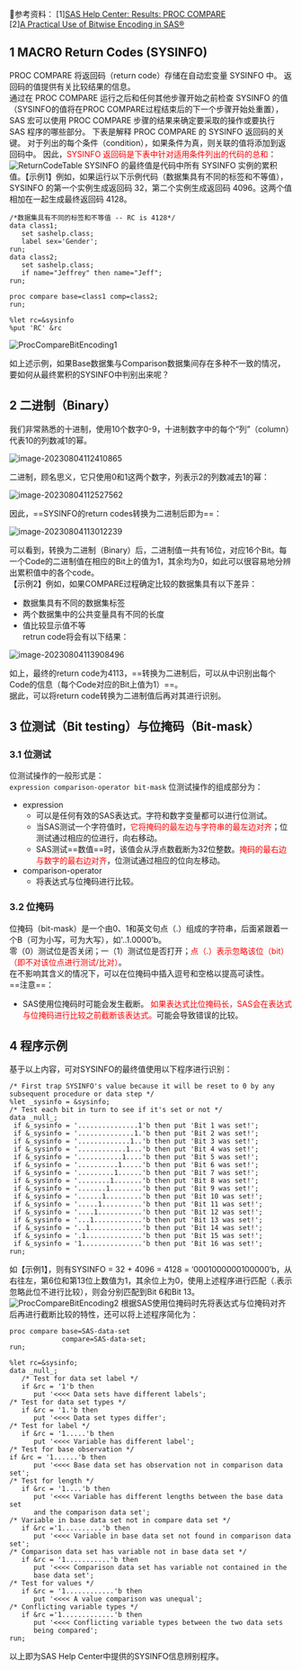 📗参考资料：
\[1\][SAS Help Center: Results: PROC COMPARE](https://documentation.sas.com/doc/en/pgmsascdc/9.4_3.5/proc/n1jbbrf1tztya8n1tju77t35dej9.htm)  
\[2\][A Practical Use of Bitwise Encoding in SAS® ](https://www.lexjansen.com/pharmasug-cn/2019/AD/Pharmasug-China-2019-AD61.pdf)  

## 1 MACRO Return Codes (SYSINFO)
PROC COMPARE 将返回码（return code）存储在自动宏变量 SYSINFO 中。 返回码的值提供有关比较结果的信息。  
通过在 PROC COMPARE 运行之后和任何其他步骤开始之前检查 SYSINFO 的值（SYSINFO的值将在PROC COMPARE过程结束后的下一个步骤开始处重置），SAS 宏可以使用 PROC COMPARE 步骤的结果来确定要采取的操作或要执行 SAS 程序的哪些部分。
下表是解释 PROC COMPARE 的 SYSINFO 返回码的关键。 对于列出的每个条件（condition），如果条件为真，则关联的值将添加到返回码中。 因此，<font color = #ff0000>SYSINFO 返回码是下表中针对适用条件列出的代码的总和</font>：  
![ReturnCodeTable](./assets/ReturnCodeTable.png)
SYSINFO 的最终值是代码中所有 SYSINFO 实例的累积值。【示例1】例如，如果运行以下示例代码（数据集具有不同的标签和不等值），SYSINFO 的第一个实例生成返回码 32，第二个实例生成返回码 4096。这两个值相加在一起生成最终返回码 4128。  
```SAS
/*数据集具有不同的标签和不等值 -- RC is 4128*/
data class1;
   set sashelp.class;
   label sex='Gender';
run;
data class2;
   set sashelp.class;
   if name="Jeffrey" then name="Jeff";
run;

proc compare base=class1 comp=class2;
run;

%let rc=&sysinfo
%put 'RC' &rc
```

![ProcCompareBitEncoding1](./assets/ProcCompareBitEncoding1.png)

如上述示例，如果Base数据集与Comparison数据集间存在多种不一致的情况，要如何从最终累积的SYSINFO中判别出来呢？

## 2 二进制（Binary）
我们非常熟悉的十进制，使用10个数字0-9，十进制数字中的每个“列”（column）代表10的列数减1的幂。

![image-20230804112410865](./assets/image-20230804112410865.png)

二进制，顾名思义，它只使用0和1这两个数字，列表示2的列数减去1的幂：

![image-20230804112527562](./assets/image-20230804112527562.png)

因此，==SYSINFO的return codes转换为二进制后即为==：

![image-20230804113012239](./assets/image-20230804113012239.png)

可以看到，转换为二进制（Binary）后，二进制值一共有16位，对应16个Bit。每一个Code的二进制值在相应的Bit上的值为1，其余均为0，如此可以很容易地分辨出累积值中的各个code。  
【示例2】例如，如果COMPARE过程确定比较的数据集具有以下差异：  
- 数据集具有不同的数据集标签
- 两个数据集中的公共变量具有不同的长度
- 值比较显示值不等  
retrun code将会有以下结果：  

![image-20230804113908496](./assets/image-20230804113908496.png)

如上，最终的return code为4113，==转换为二进制后，可以从中识别出每个Code的信息（每个Code对应的Bit上值为1）==。  
据此，可以将return code转换为二进制值后再对其进行识别。

## 3 位测试（Bit testing）与位掩码（Bit-mask）
### 3.1 位测试
位测试操作的一般形式是：  
`expression comparison-operator bit-mask`
位测试操作的组成部分为：  
- expression
  - 可以是任何有效的SAS表达式。字符和数字变量都可以进行位测试。
  - 当SAS测试一个字符值时，<font color = #ff0000>它将掩码的最左边与字符串的最左边对齐</font>；位测试通过相应的位进行，向右移动。
  - SAS测试==数值==时，该值会从浮点数截断为32位整数。<font color = #ff0000>掩码的最右边与数字的最右边对齐</font>，位测试通过相应的位向左移动。
- comparison-operator
  - 将表达式与位掩码进行比较。
### 3.2 位掩码
位掩码（bit-mask）是一个由0、1和英文句点（.）组成的字符串，后面紧跟着一个B（可为小写，可为大写），如'..1.0000’b。  
零（0）测试位是否关闭；一（1）测试位是否打开；<font color = #ff0000>点（.）表示忽略该位（bit）（即不对该位点进行测试/比对）</font>。  
在不影响其含义的情况下，可以在位掩码中插入逗号和空格以提高可读性。  
==注意==：
- SAS使用位掩码时可能会发生截断。  <font color = #ff0000>如果表达式比位掩码长，SAS会在表达式与位掩码进行比较之前截断该表达式。</font>可能会导致错误的比较。

## 4 程序示例
基于以上内容，可对SYSINFO的最终值使用以下程序进行识别：
```SAS
/* First trap SYSINFO's value because it will be reset to 0 by any subsequent procedure or data step */
%let _sysinfo = &sysinfo;
/* Test each bit in turn to see if it's set or not */
data _null_;
 if &_sysinfo = '...............1'b then put 'Bit 1 was set!';
 if &_sysinfo = '..............1.'b then put 'Bit 2 was set!';
 if &_sysinfo = '.............1..'b then put 'Bit 3 was set!';
 if &_sysinfo = '............1...'b then put 'Bit 4 was set!';
 if &_sysinfo = '...........1....'b then put 'Bit 5 was set!';
 if &_sysinfo = '..........1.....'b then put 'Bit 6 was set!';
 if &_sysinfo = '.........1......'b then put 'Bit 7 was set!';
 if &_sysinfo = '........1.......'b then put 'Bit 8 was set!';
 if &_sysinfo = '.......1........'b then put 'Bit 9 was set!';
 if &_sysinfo = '......1.........'b then put 'Bit 10 was set!';
 if &_sysinfo = '.....1..........'b then put 'Bit 11 was set!';
 if &_sysinfo = '....1...........'b then put 'Bit 12 was set!';
 if &_sysinfo = '...1............'b then put 'Bit 13 was set!';
 if &_sysinfo = '..1.............'b then put 'Bit 14 was set!';
 if &_sysinfo = '.1..............'b then put 'Bit 15 was set!';
 if &_sysinfo = '1...............'b then put 'Bit 16 was set!';
run;
```
如【示例1】，则有SYSINFO = 32 + 4096 = 4128 = ‘0001000000100000’b，从右往左，第6位和第13位上数值为1，其余位上为0，使用上述程序进行匹配（.表示忽略此位不进行比较），则会分别匹配到Bit 6和Bit 13。  
![ProcCompareBitEncoding2](./assets/ProcCompareBitEncoding2.png)
根据SAS使用位掩码时先将表达式与位掩码对齐后再进行截断比较的特性，还可以将上述程序简化为：
```SAS
proc compare base=SAS-data-set
             compare=SAS-data-set;
run;

%let rc=&sysinfo;
data _null_;
   /* Test for data set label */
   if &rc = '1'b then
      put '<<<< Data sets have different labels';
/* Test for data set types */
   if &rc = '1.'b then
      put '<<<< Data set types differ';
/* Test for label */
   if &rc = '1.....'b then
      put '<<<< Variable has different label';
/* Test for base observation */
if &rc = '1......'b then
      put '<<<< Base data set has observation not in comparison data set';
/* Test for length */
   if &rc = '1....'b then
      put '<<<< Variable has different lengths between the base data set 
      and the comparison data set';
/* Variable in base data set not in compare data set */
   if &rc ='1..........'b then 
      put '<<<< Variable in base data set not found in comparison data set';
/* Comparison data set has variable not in base data set */
   if &rc = '1...........'b then
      put '<<<< Comparison data set has variable not contained in the 
      base data set';
/* Test for values */
   if &rc = '1............'b then
      put '<<<< A value comparison was unequal';
/* Conflicting variable types */
   if &rc ='1.............'b then
      put '<<<< Conflicting variable types between the two data sets 
      being compared';
run;
```
以上即为SAS Help Center中提供的SYSINFO信息辨别程序。